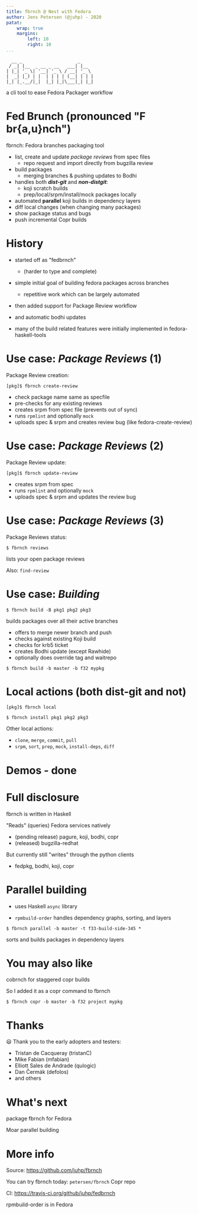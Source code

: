 ```yaml
---
title: fbrnch @ Nest with Fedora
author: Jens Petersen (@juhp) - 2020
patat:
    wrap: true
    margins:
        left: 10
        right: 10
...
```


```
  __ _                     _
 / _| |__  _ __ _ __   ___| |__
| |_| '_ \| '__| '_ \ / __| '_ \
|  _| |_) | |  | | | | (__| | | |
|_| |_.__/|_|  |_| |_|\___|_| |_|
```

a cli tool to ease Fedora Packager workflow


# Fed Brunch (pronounced "F br{a,u}nch")

fbrnch: Fedora branches packaging tool

- list, create and update _package reviews_ from spec files
    - repo request and import directly from bugzilla review
- build packages
    - merging branches & pushing updates to Bodhi
- handles both ***dist-git*** and ***non-distgit***:
    - koji scratch builds
    - prep/local/srpm/install/mock packages locally
- automated __parallel__ koji builds in dependency layers
- diff local changes (when changing many packages)
- show package status and bugs
- push incremental Copr builds

# History

- started off as "fedbrnch"
    - (harder to type and complete)
- simple initial goal of building fedora packages across branches
    - repetitive work which can be largely automated

- then added support for Package Review workflow
- and automatic bodhi updates

- many of the build related features were initially implemented in fedora-haskell-tools

# Use case: *Package Reviews* (1)

Package Review creation:

```
[pkg]$ fbrnch create-review
```

- check package name same as specfile
- pre-checks for any existing reviews
- creates srpm from spec file (prevents out of sync)
- runs `rpmlint` and optionally `mock`
- uploads spec & srpm and creates review bug (like fedora-create-review)

# Use case: *Package Reviews* (2)

Package Review update:

```
[pkg]$ fbrnch update-review
```

- creates srpm from spec
- runs `rpmlint` and optionally `mock`
- uploads spec & srpm and updates the review bug

# Use case: *Package Reviews* (3)

Package Reviews status:

```
$ fbrnch reviews
```
lists your open package reviews

Also: `find-review`

# Use case: *Building*

```
$ fbrnch build -B pkg1 pkg2 pkg3
```

builds packages over all their active branches

- offers to merge newer branch and push
- checks against existing Koji build
- checks for krb5 ticket
- creates Bodhi update (except Rawhide)
- optionally does override tag and waitrepo

```
$ fbrnch build -b master -b f32 mypkg
```

# Local actions (both dist-git and not)
```
[pkg]$ fbrnch local
```

```
$ fbrnch install pkg1 pkg2 pkg3
```

Other local actions:

- `clone`, `merge`, `commit`, `pull`
- `srpm`, `sort`, `prep`, `mock`, `install-deps`, `diff`


# Demos - done


# Full disclosure

fbrnch is written in Haskell

"Reads" (queries) Fedora services natively

- (pending release) pagure, koji, bodhi, copr
- (released) bugzilla-redhat

But currently still "writes" through the python clients

- fedpkg, bodhi, koji, copr


# Parallel building

- uses Haskell `async` library

- `rpmbuild-order` handles dependency graphs, sorting, and layers

```
$ fbrnch parallel -b master -t f33-build-side-345 *
```
sorts and builds packages in dependency layers


# You may also like

cobrnch for staggered copr builds

So I added it as a copr command to fbrnch

```
$ fbrnch copr -b master -b f32 project mypkg
```


# Thanks

😃 Thank you to the early adopters and testers:

- Tristan de Cacqueray (tristanC)
- Mike Fabian (mfabian)
- Elliott Sales de Andrade (qulogic)
- Dan Čermák (defolos)
- and others


# What's next

package fbrnch for Fedora

Moar parallel building

# More info

Source: <https://github.com/juhp/fbrnch>

You can try fbrnch today: `petersen/fbrnch` Copr repo

CI: <https://travis-ci.org/github/juhp/fedbrnch>

rpmbuild-order is in Fedora
